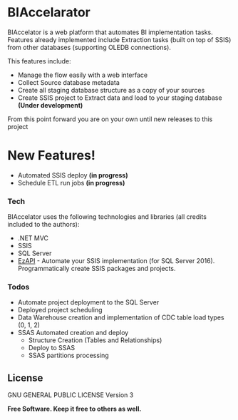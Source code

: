 # BIAccelarator

BIAccelator is a web platform that automates BI implementation tasks.
Features already implemented include Extraction tasks (built on top of SSIS) from other databases (supporting OLEDB connections).

This features include:

  - Manage the flow easily with a web interface
  - Collect Source database metadata
  - Create all staging database structure as a copy of your sources
  - Create SSIS project to Extract data and load to your staging database **(Under development)**

From this point forward you are on your own until new releases to this project

# New Features!

  - Automated SSIS deploy **(in progress)**
  - Schedule ETL run jobs **(in progress)**

### Tech

BIAccelator uses the following technologies and libraries (all credits included to the authors):

* .NET MVC
* SSIS
* SQL Server
* [EzAPI] - Automate your SSIS implementation (for SQL Server 2016). Programmatically create SSIS packages and projects.


### Todos

 - Automate project deployment to the SQL Server
 - Deployed project scheduling
 - Data Warehouse creation and implementation of CDC table load types (0, 1, 2)
 - SSAS Automated creation and deploy
    - Structure Creation (Tables and Relationships)
    - Deploy to SSAS
    - SSAS partitions processing

License
----

GNU GENERAL PUBLIC LICENSE Version 3


**Free Software. Keep it free to others as well.**

[//]: # (These are reference links used in the body of this note and get stripped out when the markdown processor does its job. There is no need to format nicely because it shouldn't be seen. Thanks SO - http://stackoverflow.com/questions/4823468/store-comments-in-markdown-syntax)


   [dill]: <https://github.com/joemccann/dillinger>
   [git-repo-url]: <https://github.com/joemccann/dillinger.git>
   [john gruber]: <http://daringfireball.net>
   [df1]: <http://daringfireball.net/projects/markdown/>
   [markdown-it]: <https://github.com/markdown-it/markdown-it>
   [Ace Editor]: <http://ace.ajax.org>
   [node.js]: <http://nodejs.org>
   [Twitter Bootstrap]: <http://twitter.github.com/bootstrap/>
   [jQuery]: <http://jquery.com>
   [@tjholowaychuk]: <http://twitter.com/tjholowaychuk>
   [express]: <http://expressjs.com>
   [AngularJS]: <http://angularjs.org>
   [Gulp]: <http://gulpjs.com>
   [EzAPI]: <https://github.com/fpvmorais/EzApi2016>

   [PlDb]: <https://github.com/joemccann/dillinger/tree/master/plugins/dropbox/README.md>
   [PlGh]: <https://github.com/joemccann/dillinger/tree/master/plugins/github/README.md>
   [PlGd]: <https://github.com/joemccann/dillinger/tree/master/plugins/googledrive/README.md>
   [PlOd]: <https://github.com/joemccann/dillinger/tree/master/plugins/onedrive/README.md>
   [PlMe]: <https://github.com/joemccann/dillinger/tree/master/plugins/medium/README.md>
   [PlGa]: <https://github.com/RahulHP/dillinger/blob/master/plugins/googleanalytics/README.md>
